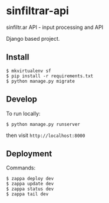 # sinfiltrar-api

sinfiltr.ar API - input processing and API

Django based project.

Install
-------

```
$ mkvirtualenv sf
$ pip install -r requirements.txt
$ python manage.py migrate
```

Develop
-------

To run locally:

```
$ python manage.py runserver
```

then visit `http://localhost:8000`

Deployment
----------

Commands:

```
$ zappa deploy dev
$ zappa update dev
$ zappa status dev
$ zappa tail dev
```
